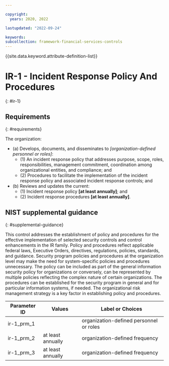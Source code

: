 ```yaml
---

copyright:
  years: 2020, 2022

lastupdated: "2022-09-24"

keywords: 
subcollection: framework-financial-services-controls
---
```


{{site.data.keyword.attribute-definition-list}}

         
# IR-1 - Incident Response Policy And Procedures
{: #ir-1}

## Requirements
{: #requirements}

The organization:

- (a) Develops, documents, and disseminates to _[organization-defined personnel or roles]_:
    - (1) An incident response policy that addresses purpose, scope, roles, responsibilities, management commitment, coordination among organizational entities, and compliance; and
    - (2) Procedures to facilitate the implementation of the incident response policy and associated incident response controls; and
- (b) Reviews and updates the current:
    - (1) Incident response policy __[at least annually]__; and
    - (2) Incident response procedures __[at least annually]__.

## NIST supplemental guidance
{: #supplemental-guidance}

This control addresses the establishment of policy and procedures for the effective implementation of selected security controls and control enhancements in the IR family. Policy and procedures reflect applicable federal laws, Executive Orders, directives, regulations, policies, standards, and guidance. Security program policies and procedures at the organization level may make the need for system-specific policies and procedures unnecessary. The policy can be included as part of the general information security policy for organizations or conversely, can be represented by multiple policies reflecting the complex nature of certain organizations. The procedures can be established for the security program in general and for particular information systems, if needed. The organizational risk management strategy is a key factor in establishing policy and procedures.

| Parameter ID | Values | Label or Choices |
|---|---|---|
| ir-1_prm_1 |  | organization-defined personnel or roles |
| ir-1_prm_2 | at least annually | organization-defined frequency |
| ir-1_prm_3 | at least annually | organization-defined frequency |

